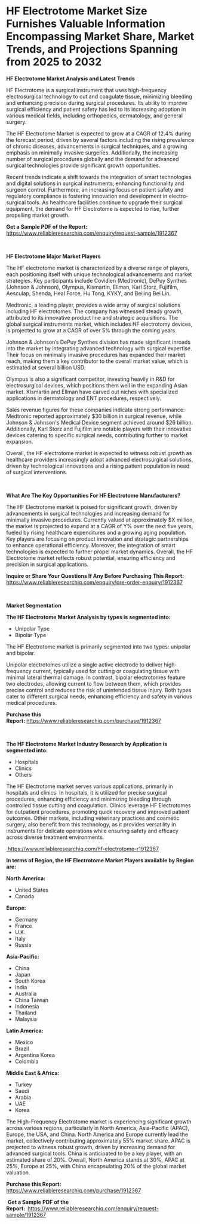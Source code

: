 <p><h1>HF Electrotome Market Size Furnishes Valuable Information Encompassing Market Share, Market Trends, and Projections Spanning from 2025 to 2032</h1></p><p><strong>HF Electrotome Market Analysis and Latest Trends</strong></p>
<p><p>HF Electrotome is a surgical instrument that uses high-frequency electrosurgical technology to cut and coagulate tissue, minimizing bleeding and enhancing precision during surgical procedures. Its ability to improve surgical efficiency and patient safety has led to its increasing adoption in various medical fields, including orthopedics, dermatology, and general surgery.</p><p>The HF Electrotome Market is expected to grow at a CAGR of 12.4% during the forecast period, driven by several factors including the rising prevalence of chronic diseases, advancements in surgical techniques, and a growing emphasis on minimally invasive surgeries. Additionally, the increasing number of surgical procedures globally and the demand for advanced surgical technologies provide significant growth opportunities.</p><p>Recent trends indicate a shift towards the integration of smart technologies and digital solutions in surgical instruments, enhancing functionality and surgeon control. Furthermore, an increasing focus on patient safety and regulatory compliance is fostering innovation and development in electro-surgical tools. As healthcare facilities continue to upgrade their surgical equipment, the demand for HF Electrotome is expected to rise, further propelling market growth.</p></p>
<p><strong>Get a Sample PDF of the Report:&nbsp;</strong> <a href="https://www.reliableresearchiq.com/enquiry/request-sample/1912367?utm_campaign=3094&utm_medium=2&utm_source=Github&utm_content=ia&utm_term=16042025&utm_id=hf-electrotome">https://www.reliableresearchiq.com/enquiry/request-sample/1912367</a></p>
<p>&nbsp;</p>
<p><strong>HF Electrotome Major Market Players</strong></p>
<p><p>The HF electrotome market is characterized by a diverse range of players, each positioning itself with unique technological advancements and market strategies. Key participants include Covidien (Medtronic), DePuy Synthes (Johnson & Johnson), Olympus, Klsmartin, Ellman, Karl Storz, Fujifilm, Aesculap, Shenda, Heal Force, Hu Tong, KYKY, and Beijing Bei Lin.</p><p>Medtronic, a leading player, provides a wide array of surgical solutions including HF electrotomes. The company has witnessed steady growth, attributed to its innovative product line and strategic acquisitions. The global surgical instruments market, which includes HF electrotomy devices, is projected to grow at a CAGR of over 5% through the coming years.</p><p>Johnson & Johnson’s DePuy Synthes division has made significant inroads into the market by integrating advanced technology with surgical expertise. Their focus on minimally invasive procedures has expanded their market reach, making them a key contributor to the overall market value, which is estimated at several billion USD.</p><p>Olympus is also a significant competitor, investing heavily in R&D for electrosurgical devices, which positions them well in the expanding Asian market. Klsmartin and Ellman have carved out niches with specialized applications in dermatology and ENT procedures, respectively.</p><p>Sales revenue figures for these companies indicate strong performance: Medtronic reported approximately $30 billion in surgical revenue, while Johnson & Johnson's Medical Device segment achieved around $26 billion. Additionally, Karl Storz and Fujifilm are notable players with their innovative devices catering to specific surgical needs, contributing further to market expansion.</p><p>Overall, the HF electrotome market is expected to witness robust growth as healthcare providers increasingly adopt advanced electrosurgical solutions, driven by technological innovations and a rising patient population in need of surgical interventions.</p></p>
<p>&nbsp;</p>
<p><strong>What Are The Key Opportunities For HF Electrotome Manufacturers?</strong></p>
<p><p>The HF Electrotome market is poised for significant growth, driven by advancements in surgical technologies and increasing demand for minimally invasive procedures. Currently valued at approximately $X million, the market is projected to expand at a CAGR of Y% over the next five years, fueled by rising healthcare expenditures and a growing aging population. Key players are focusing on product innovation and strategic partnerships to enhance operational efficiency. Moreover, the integration of smart technologies is expected to further propel market dynamics. Overall, the HF Electrotome market reflects robust potential, ensuring efficiency and precision in surgical applications.</p></p>
<p><strong>Inquire or Share Your Questions If Any Before Purchasing This Report:</strong> <a href="https://www.reliableresearchiq.com/enquiry/pre-order-enquiry/1912367?utm_campaign=3094&utm_medium=2&utm_source=Github&utm_content=ia&utm_term=16042025&utm_id=hf-electrotome">https://www.reliableresearchiq.com/enquiry/pre-order-enquiry/1912367</a></p>
<p>&nbsp;</p>
<p><strong>Market Segmentation</strong></p>
<p><strong>The HF Electrotome Market Analysis by types is segmented into:</strong></p>
<p><ul><li>Unipolar Type</li><li>Bipolar Type</li></ul></p>
<p><p>The HF Electrotome market is primarily segmented into two types: unipolar and bipolar. </p><p>Unipolar electrotomes utilize a single active electrode to deliver high-frequency current, typically used for cutting or coagulating tissue with minimal lateral thermal damage. In contrast, bipolar electrotomes feature two electrodes, allowing current to flow between them, which provides precise control and reduces the risk of unintended tissue injury. Both types cater to different surgical needs, enhancing efficiency and safety in various medical procedures.</p></p>
<p><strong>Purchase this Report:&nbsp;</strong><a href="https://www.reliableresearchiq.com/purchase/1912367?utm_campaign=3094&utm_medium=2&utm_source=Github&utm_content=ia&utm_term=16042025&utm_id=hf-electrotome">https://www.reliableresearchiq.com/purchase/1912367</a></p>
<p>&nbsp;</p>
<p><strong>The HF Electrotome Market Industry Research by Application is segmented into:</strong></p>
<p><ul><li>Hospitals</li><li>Clinics</li><li>Others</li></ul></p>
<p><p>The HF Electrotome market serves various applications, primarily in hospitals and clinics. In hospitals, it is utilized for precise surgical procedures, enhancing efficiency and minimizing bleeding through controlled tissue cutting and coagulation. Clinics leverage HF Electrotomes for outpatient procedures, promoting quick recovery and improved patient outcomes. Other markets, including veterinary practices and cosmetic surgery, also benefit from this technology, as it provides versatility in instruments for delicate operations while ensuring safety and efficacy across diverse treatment environments.</p></p>
<p><a href="https://www.reliableresearchiq.com/hf-electrotome-r1912367?utm_campaign=3094&utm_medium=2&utm_source=Github&utm_content=ia&utm_term=16042025&utm_id=hf-electrotome">&nbsp;https://www.reliableresearchiq.com/hf-electrotome-r1912367</a></p>
<p><strong>In terms of Region, the HF Electrotome Market Players available by Region are:</strong></p>
<p>
    <p> <strong> North America: </strong>
        <ul>
            <li>United States</li>
            <li>Canada</li>
        </ul>
        </p> 
    <p> <strong> Europe: </strong>
        <ul>
            <li>Germany</li>
            <li>France</li>
            <li>U.K.</li>
            <li>Italy</li>
            <li>Russia</li>
        </ul>
        </p> 
    <p> <strong> Asia-Pacific: </strong>
        <ul>
            <li>China</li>
            <li>Japan</li>
            <li>South Korea</li>
            <li>India</li>
            <li>Australia</li>
            <li>China Taiwan</li>
            <li>Indonesia</li>
            <li>Thailand</li>
            <li>Malaysia</li>
        </ul>
        </p> 
    <p> <strong> Latin America: </strong>
        <ul>
            <li>Mexico</li>
            <li>Brazil</li>
            <li>Argentina Korea</li>
            <li>Colombia</li>
        </ul>
        </p> 
    <p> <strong> Middle East & Africa: </strong>
        <ul>
            <li>Turkey</li>
            <li>Saudi</li>
            <li>Arabia</li>
            <li>UAE</li>
            <li>Korea</li>
        </ul>
    </p>
    </p>
<p><p>The High-Frequency Electrotome market is experiencing significant growth across various regions, particularly in North America, Asia-Pacific (APAC), Europe, the USA, and China. North America and Europe currently lead the market, collectively contributing approximately 55% market share. APAC is projected to witness robust growth, driven by increasing demand for advanced surgical tools. China is anticipated to be a key player, with an estimated share of 20%. Overall, North America stands at 30%, APAC at 25%, Europe at 25%, with China encapsulating 20% of the global market valuation.</p></p>
<p><strong>Purchase this Report: </strong><a href="https://www.reliableresearchiq.com/purchase/1912367?utm_campaign=3094&utm_medium=2&utm_source=Github&utm_content=ia&utm_term=16042025&utm_id=hf-electrotome">https://www.reliableresearchiq.com/purchase/1912367</a></p>
<p>&nbsp;<strong>Get a Sample PDF of the Report:&nbsp;&nbsp;</strong><a href="https://www.reliableresearchiq.com/enquiry/request-sample/1912367?utm_campaign=3094&utm_medium=2&utm_source=Github&utm_content=ia&utm_term=16042025&utm_id=hf-electrotome">https://www.reliableresearchiq.com/enquiry/request-sample/1912367</a></p>
<p><strong></strong></p>
<p><p></p><p></p><p></p></p>